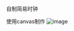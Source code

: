 自制简易时钟

使用canvas制作
![image](https://user-images.githubusercontent.com/49929946/129133936-31267563-8036-44bd-b7b4-a51691cbe6ab.png)

